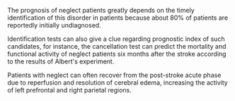 The prognosis of neglect patients greatly depends on the timely identification of this disorder in patients because about 80% of patients are reportedly initially undiagnosed.

Identification tests can also give a clue regarding prognostic index of such candidates, for instance, the cancellation test can predict the mortality and functional activity of neglect patients six months after the stroke according to the results of Albert's experiment.

Patients with neglect can often recover from the post-stroke acute phase due to reperfusion and resolution of cerebral edema, increasing the activity of left prefrontal and right parietal regions.
